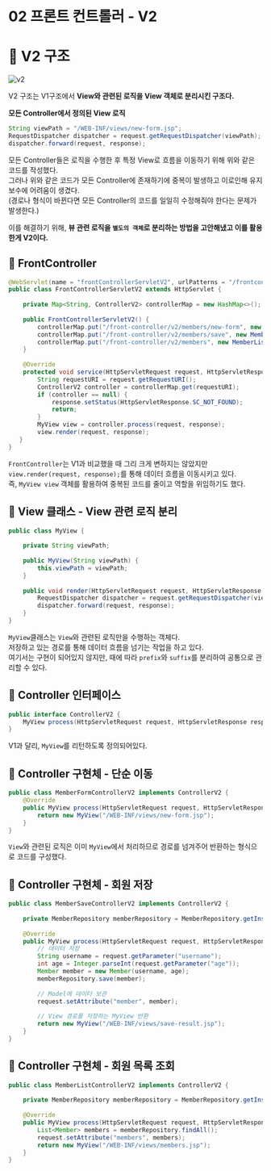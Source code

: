 02 프론트 컨트롤러 - V2   
=======================         
# 📘 V2 구조
![v2](https://user-images.githubusercontent.com/50267433/126652138-455c048f-5377-4c3d-ba19-fb35ab93a5e9.PNG)   

V2 구조는 V1구조에서 **View와 관련된 로직을 View 객체로 분리시킨 구조다.**        

**모든 Controller에서 정의된 View 로직**
```java
String viewPath = "/WEB-INF/views/new-form.jsp";
RequestDispatcher dispatcher = request.getRequestDispatcher(viewPath);
dispatcher.forward(request, response);
```   
모든 Controller들은 로직을 수행한 후 특정 View로 흐름을 이동하기 위해 위와 같은 코드를 작성했다.          
그러나 위와 같은 코드가 모든 Controller에 존재하기에 중복이 발생하고 이로인해 유지보수에 어려움이 생겼다.     
(경로나 형식이 바뀐다면 모든 Controller의 코드를 일일히 수정해줘야 한다는 문제가 발생한다.)                 
    
이를 해결하기 위해, **뷰 관련 로직을 `별도의 객체`로 분리하는 방법을 고안해냈고 이를 활용한게 V2이다.**                 

## 📖 FrontController
```java
@WebServlet(name = "frontControllerServletV2", urlPatterns = "/frontcontroller/v2/*")
public class FrontControllerServletV2 extends HttpServlet {
    
    private Map<String, ControllerV2> controllerMap = new HashMap<>();
    
    public FrontControllerServletV2() {
        controllerMap.put("/front-controller/v2/members/new-form", new MemberFormControllerV2());
        controllerMap.put("/front-controller/v2/members/save", new MemberSaveControllerV2());
        controllerMap.put("/front-controller/v2/members", new MemberListControllerV2());
    }
    
    @Override
    protected void service(HttpServletRequest request, HttpServletResponse response) throws ServletException, IOException {
        String requestURI = request.getRequestURI();
        ControllerV2 controller = controllerMap.get(requestURI);
        if (controller == null) {
            response.setStatus(HttpServletResponse.SC_NOT_FOUND);
            return;
        }
        MyView view = controller.process(request, response);
        view.render(request, response);
   }
}
```    
`FrontController`는 V1과 비교했을 때 그리 크게 변하지는 않았지만           
`view.render(request, response);`를 통해 데이터 흐름을 이동시키고 있다.       
즉, `MyView view` 객체를 활용하여 중복된 코드를 줄이고 역할을 위임하기도 했다.     
 
## 📖 View 클래스 - View 관련 로직 분리
```java
public class MyView {
      
    private String viewPath;   
      
    public MyView(String viewPath) {
        this.viewPath = viewPath;
    }
      
    public void render(HttpServletRequest request, HttpServletResponse response) throws ServletException, IOException {
        RequestDispatcher dispatcher = request.getRequestDispatcher(viewPath);
        dispatcher.forward(request, response);
    }
}
```
`MyView`클래스는 `View`와 관련된 로직만을 수행하는 객체다.                   
저장하고 있는 경로를 통해 데이터 흐름을 넘기는 작업을 하고 있다.              
여기서는 구현이 되어있지 않지만, 때에 따라 `prefix`와 `suffix`를 분리하여 공통으로 관리할 수 있다.            
      
## 📖 Controller 인터페이스  
```java
public interface ControllerV2 {
    MyView process(HttpServletRequest request, HttpServletResponse response) throws ServletException, IOException;
}
```
V1과 달리, `MyView`를 리턴하도록 정의되어있다.   
     
## 📖 Controller 구현체 - 단순 이동   
```java
public class MemberFormControllerV2 implements ControllerV2 {
    @Override
    public MyView process(HttpServletRequest request, HttpServletResponse response) throws ServletException, IOException {
        return new MyView("/WEB-INF/views/new-form.jsp");
    }
}
```  
`View`와 관련된 로직은 이미 `MyView`에서 처리하므로 경로를 넘겨주어 반환하는 형식으로 코드를 구성했다.    

## 📖 Controller 구현체 - 회원 저장

```java
public class MemberSaveControllerV2 implements ControllerV2 {
    
    private MemberRepository memberRepository = MemberRepository.getInstance();
    
    @Override
    public MyView process(HttpServletRequest request, HttpServletResponse response) throws ServletException, IOException {
        // 데이터 저장
        String username = request.getParameter("username");
        int age = Integer.parseInt(request.getParameter("age"));
        Member member = new Member(username, age);
        memberRepository.save(member);
        
        // Model에 데이터 보관  
        request.setAttribute("member", member);
        
        // View 경로를 저정하는 MyView 반환 
        return new MyView("/WEB-INF/views/save-result.jsp");
    }
}
```

## 📖 Controller 구현체 - 회원 목록 조회

```java
public class MemberListControllerV2 implements ControllerV2 {
    
    private MemberRepository memberRepository = MemberRepository.getInstance();
    
    @Override
    public MyView process(HttpServletRequest request, HttpServletResponse response) throws ServletException, IOException {
        List<Member> members = memberRepository.findAll();
        request.setAttribute("members", members);
        return new MyView("/WEB-INF/views/members.jsp");
    }
}
```








